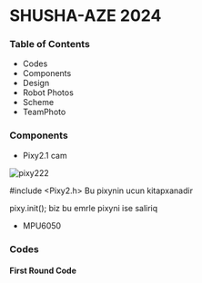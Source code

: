 # SHUSHA-AZE 2024
 ### Table of Contents
* Codes
* Components
* Design
* Robot Photos
* Scheme
* TeamPhoto

### Components
 * Pixy2.1 cam  
   
  ![pixy222](https://github.com/user-attachments/assets/ea5298ed-464a-4901-aa05-9aa7c3aeb38f)

#include <Pixy2.h> Bu pixynin ucun kitapxanadir

pixy.init(); biz bu emrle pixyni ise saliriq



* MPU6050







### Codes
 #### First Round Code
 
